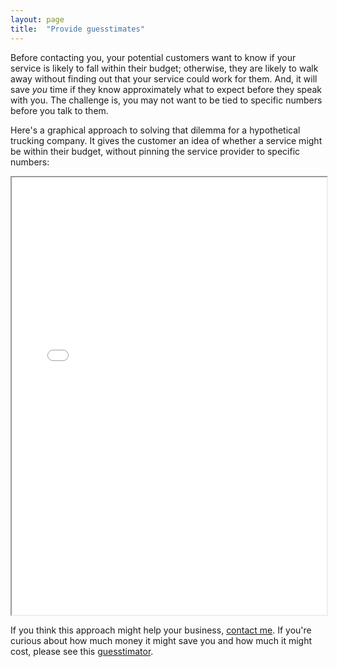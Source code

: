 ```yaml
---
layout: page
title:  "Provide guesstimates"
---
```

Before contacting you, your potential customers want to know if your service is likely to fall within their budget; otherwise, they are likely to walk away without finding out that your service could work for them. And, it will save *you* time if they know approximately what to expect before they speak with you. The challenge is, you may not want to be tied to specific numbers before you talk to them.

Here's a graphical approach to solving that dilemma for a hypothetical trucking company. It gives the customer an idea of whether a service might be within their budget, without pinning the service provider to specific numbers:

<iframe src="/assets/guesstimator/guesstimatorTruck.html" width="100%" height="700px"></iframe>

If you think this approach might help your business, [contact me](/contact). If you're curious about how much money it might save you and how much it might cost, please see this [guesstimator](/assets/guesstimator/guesstimatorGuesstimator).

